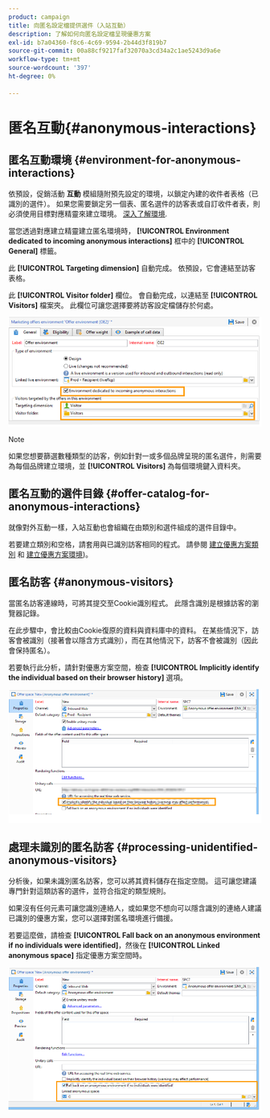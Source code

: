 ```yaml
---
product: campaign
title: 向匿名設定檔提供選件（入站互動）
description: 了解如何向匿名設定檔呈現優惠方案
exl-id: b7a04360-f8c6-4c69-9594-2b44d3f819b7
source-git-commit: 00a88cf9217faf32070a3cd34a2c1ae5243d9a6e
workflow-type: tm+mt
source-wordcount: '397'
ht-degree: 0%

---
```


# 匿名互動{#anonymous-interactions}

## 匿名互動環境 {#environment-for-anonymous-interactions}

依預設，促銷活動 **互動** 模組隨附預先設定的環境，以鎖定內建的收件者表格（已識別的選件）。 如果您需要鎖定另一個表、匿名選件的訪客表或自訂收件者表，則必須使用目標對應精靈來建立環境。 [深入了解環境](interaction-env.md).

當您透過對應建立精靈建立匿名環境時， **[!UICONTROL Environment dedicated to incoming anonymous interactions]** 框中的 **[!UICONTROL General]** 標籤。

此 **[!UICONTROL Targeting dimension]** 自動完成。 依預設，它會連結至訪客表格。

此 **[!UICONTROL Visitor folder]** 欄位。 會自動完成，以連結至 **[!UICONTROL Visitors]** 檔案夾。 此欄位可讓您選擇要將訪客設定檔儲存於何處。

![](assets/anonymous_environment_option.png)

>[!NOTE]
>
>如果您想要篩選數種類型的訪客，例如針對一或多個品牌呈現的匿名選件，則需要為每個品牌建立環境，並 **[!UICONTROL Visitors]** 為每個環境鍵入資料夾。

## 匿名互動的選件目錄 {#offer-catalog-for-anonymous-interactions}

就像對外互動一樣，入站互動也會組織在由類別和選件組成的選件目錄中。

若要建立類別和空格，請套用與已識別訪客相同的程式。 請參閱 [建立優惠方案類別](interaction-offer-catalog.md#creating-offer-categories) 和 [建立優惠方案環境](interaction-env.md#creating-an-offer-environment))。

## 匿名訪客 {#anonymous-visitors}

當匿名訪客連線時，可將其提交至Cookie識別程式。 此隱含識別是根據訪客的瀏覽器記錄。

在此步驟中，會比較由Cookie復原的資料與資料庫中的資料。 在某些情況下，訪客會被識別（接著會以隱含方式識別），而在其他情況下，訪客不會被識別（因此會保持匿名）。

若要執行此分析，請針對優惠方案空間，檢查 **[!UICONTROL Implicitly identify the individual based on their browser history]** 選項。

![](assets/identification_anonymous_visitors.png)

## 處理未識別的匿名訪客 {#processing-unidentified-anonymous-visitors}

分析後，如果未識別匿名訪客，您可以將其資料儲存在指定空間。 這可讓您建議專門針對這類訪客的選件，並符合指定的類型規則。

如果沒有任何元素可讓您識別連絡人，或如果您不想向可以隱含識別的連絡人建議已識別的優惠方案，您可以選擇對匿名環境進行備援。

若要這麼做，請檢查 **[!UICONTROL Fall back on an anonymous environment if no individuals were identified]**，然後在 **[!UICONTROL Linked anonymous space]** 指定優惠方案空間時。

![](assets/anonymous_to_anonymous_environment.png)
